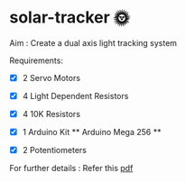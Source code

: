 # solar-tracker :sun_with_face:
Aim : Create a dual axis light tracking system

Requirements:
- [x] 2 Servo Motors
- [x] 4 Light Dependent Resistors
- [x] 4 10K Resistors
- [x] 1 Arduino Kit ** Arduino Mega 256 **
- [x] 2 Potentiometers


For further details : Refer this [pdf](https://github.com/iamrkg31/solar-tracker/blob/master/Group13_Solar_Tracker.pdf)
